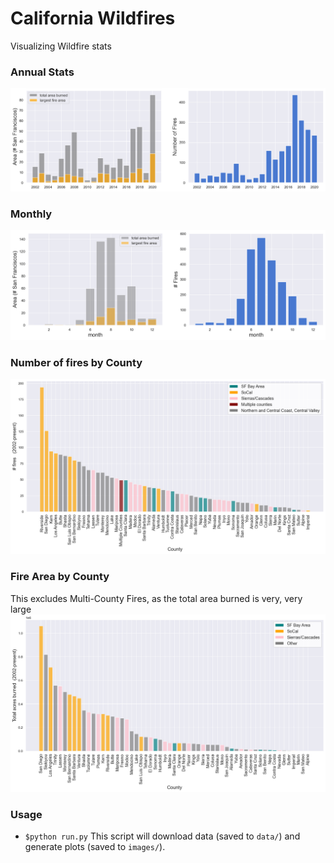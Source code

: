 # California Wildfires
Visualizing Wildfire stats
  
### Annual Stats
![Annual Stats](https://github.com/araval/wildfires/blob/master/images/2020-09-12-annual-stats.png)
  
### Monthly
![Monthly Stats](https://github.com/araval/wildfires/blob/master/images/2020-09-12-monthly-stats.png)
  
### Number of fires by County
![Number of fires by County](https://github.com/araval/wildfires/blob/master/images/2020-09-12-county-num-fires.png)
  
### Fire Area by County
This excludes Multi-County Fires, as the total area burned is very, very large
![Fire area by County](https://github.com/araval/wildfires/blob/master/images/2020-09-12-county-fire-area.png)


### Usage

- ```$python run.py``` 
This script will download data (saved to ```data/```) and generate plots (saved to ```images/```). 
